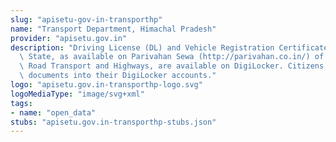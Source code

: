 ```yaml
---
slug: "apisetu-gov-in-transporthp"
name: "Transport Department, Himachal Pradesh"
provider: "apisetu.gov.in"
description: "Driving License (DL) and Vehicle Registration Certificate (RC) of the\
  \ State, as available on Parivahan Sewa (http://parivahan.co.in/) of Ministry of\
  \ Road Transport and Highways, are available on DigiLocker. Citizens can pull these\
  \ documents into their DigiLocker accounts."
logo: "apisetu.gov.in-transporthp-logo.svg"
logoMediaType: "image/svg+xml"
tags:
- name: "open_data"
stubs: "apisetu.gov.in-transporthp-stubs.json"
---
```


